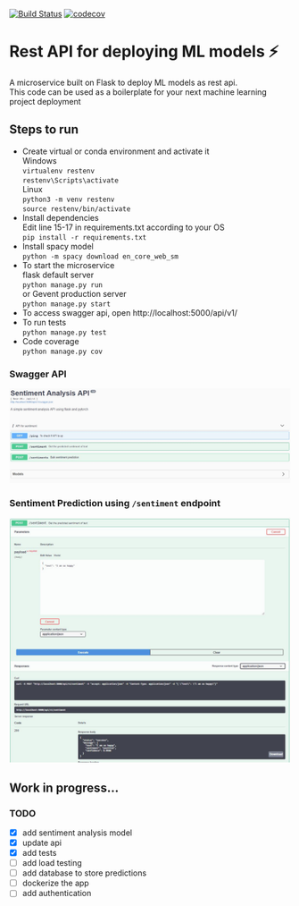 [![Build Status](https://travis-ci.org/hpanwar08/rest-api-ml-model.svg?branch=master)](https://travis-ci.org/hpanwar08/rest-api-ml-model
)
[![codecov](https://codecov.io/gh/hpanwar08/rest-api-ml-model/branch/master/graph/badge.svg)](https://codecov.io/gh/hpanwar08/rest-api-ml-model)

# Rest API for deploying ML models :zap:

A microservice built on Flask to deploy ML models as rest api.  
This code can be used as a boilerplate for your next machine learning project deployment

## Steps to run
* Create virtual or conda environment and activate it  
  Windows  
  `virtualenv restenv`  
  `restenv\Scripts\activate`  
  Linux  
  `python3 -m venv restenv`  
  `source restenv/bin/activate`
* Install dependencies  
  Edit line 15-17 in requirements.txt according to your OS  
  `pip install -r requirements.txt`  
* Install spacy model  
  `python -m spacy download en_core_web_sm`
* To start the microservice  
  flask default server  
  `python manage.py run`  
  or Gevent production server  
  `python manage.py start`  
* To access swagger api, open http://localhost:5000/api/v1/
* To run tests  
  `python manage.py test`
* Code coverage  
  `python manage.py cov`

### Swagger API

![Swagger API](imgs/swagger1.jpg "Swagger API")  

### Sentiment Prediction using ```/sentiment``` endpoint    

![Sentiment](imgs/senti1.jpg "Sentiment predict")


## Work in progress... 
### TODO
- [x] add sentiment analysis model
- [x] update api
- [x] add tests
- [ ] add load testing
- [ ] add database to store predictions
- [ ] dockerize the app
- [ ] add authentication
